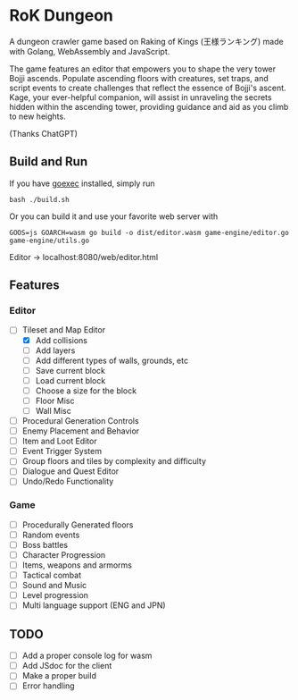 # RoK Dungeon

A dungeon crawler game based on Raking of Kings (王様ランキング) made with Golang, WebAssembly and JavaScript.

The game features an editor that empowers you to shape the very tower Bojji ascends. Populate ascending floors with creatures, set traps, and script events to create challenges that reflect the essence of Bojji's ascent. Kage, your ever-helpful companion, will assist in unraveling the secrets hidden within the ascending tower, providing guidance and aid as you climb to new heights.

(Thanks ChatGPT)

## Build and Run

If you have [goexec](https://github.com/shurcooL/goexec) installed, simply run

```
bash ./build.sh
```

Or you can build it and use your favorite web server with

```
GOOS=js GOARCH=wasm go build -o dist/editor.wasm game-engine/editor.go game-engine/utils.go
```

Editor -> localhost:8080/web/editor.html

## Features

### Editor

- [ ] Tileset and Map Editor
  - [x] Add collisions
  - [ ] Add layers
  - [ ] Add different types of walls, grounds, etc
  - [ ] Save current block
  - [ ] Load current block
  - [ ] Choose a size for the block
  - [ ] Floor Misc
  - [ ] Wall Misc
- [ ] Procedural Generation Controls
- [ ] Enemy Placement and Behavior
- [ ] Item and Loot Editor
- [ ] Event Trigger System
- [ ] Group floors and tiles by complexity and difficulty
- [ ] Dialogue and Quest Editor
- [ ] Undo/Redo Functionality

### Game

- [ ] Procedurally Generated floors
- [ ] Random events
- [ ] Boss battles
- [ ] Character Progression
- [ ] Items, weapons and armorms
- [ ] Tactical combat
- [ ] Sound and Music
- [ ] Level progression
- [ ] Multi language support (ENG and JPN)

## TODO

- [ ] Add a proper console log for wasm
- [ ] Add JSdoc for the client
- [ ] Make a proper build
- [ ] Error handling

